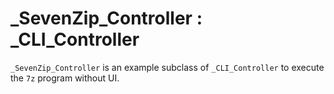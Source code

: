 # _SevenZip_Controller : _CLI_Controller

`_SevenZip_Controller` is an example subclass of `_CLI_Controller` to execute the `7z` program without UI. 